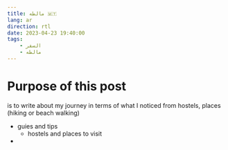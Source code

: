 ```yaml
---
title: مالطه 🇲🇹
lang: ar
direction: rtl
date: 2023-04-23 19:40:00
tags: 
	- السفر
	- مالطه
---
```



# Purpose of this post
is to write about my journey in terms of what I noticed from hostels, places (hiking or beach walking)
- guies and tips
	- hostels and places to visit
- 



